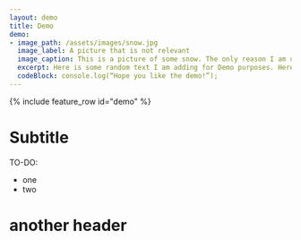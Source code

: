 ```yaml
---
layout: demo
title: Demo
demo:
- image_path: /assets/images/snow.jpg
  image_label: A picture that is not relevant
  image_caption: This is a picture of some snow. The only reason I am using it is because it looks nice.
  excerpt: Here is some random text I am adding for Demo purposes. Here is some random text I am adding for Demo  purposes. Here is some random text I am adding for Demo purposes. Here is some random text I am adding for Demo purposes. Here is some random text I am adding for Demo purposes. Here is some random text I am adding for Demo purposes. Here is some random text I am adding for Demo purposes. Here is some random text I am adding for Demo purposes. Here is some random text I am adding for Demo purposes. Here is some random text I am adding for Demo purposes. Here is some random text I am adding for Demo purposes. Here is some random text I am adding for Demo purposes. Here is some random text I am adding for Demo purposes. Here is some random text I am adding for Demo purposes.
  codeBlock: console.log(“Hope you like the demo!”);
---
```

{% include feature_row id="demo" %}

# Subtitle

TO-DO:
* one
* two

<h1> another header </h1>
